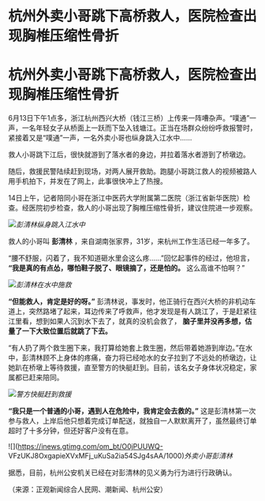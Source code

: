 # 杭州外卖小哥跳下高桥救人，医院检查出现胸椎压缩性骨折

# 杭州外卖小哥跳下高桥救人，医院检查出现胸椎压缩性骨折

6月13日下午1点多，浙江杭州西兴大桥（钱江三桥）上传来一阵嘈杂声。“噗通”一声，一名年轻女子从桥面上一跃而下坠入钱塘江。正当在场群众纷纷呼救报警时，紧接着又是“噗通”一声，一名外卖小哥也纵身跳入江水中……

救人小哥跳下江后，很快就游到了落水者的身边，并拉着落水者游到了桥墩边。

随后，救援民警陆续赶到现场，对两人展开救助。跑腿小哥跳江救人的视频被路人用手机拍下，并发在了网上，此事很快冲上了热搜。

14日上午，记者陪同小哥在浙江中医药大学附属第二医院（浙江省新华医院）检查。经医院初步检查，救人的小哥出现了胸椎压缩性骨折，建议住院进一步观察。

![](https://inews.gtimg.com/om_bt/OnVULCfUXWLqNHUNId5b_i3eC28VGQFAiz0dfAnQYFXC8AA/1000)_彭清林纵身跳入江水中_

救人的小哥叫 **彭清林** ，来自湖南张家界，31岁，来杭州工作生活已经一年多了。

“腰不舒服，闪着了，我不知道砸水里会这么疼……”回忆起事件的经过，他坦言， **“我是真的有点怂，哪怕鞋子脱了、眼镜摘了，还是怕的。** 这么高谁不怕啊？”

![](https://inews.gtimg.com/om_bt/OLB8fDZq9bItbzaUqSZt_LiEVmJkwRBT22mprhMFVSc50AA/1000)_彭清林在水中施救_

**“但能救人，肯定是好的呀。”**
彭清林说，事发时，他正骑行在西兴大桥的非机动车道上，突然路堵了起来，耳边传来了呼救声，他才发现是有人跳江了，于是赶紧往江里看，想到如果人沉到水下去了，就真的没机会救了，
**脑子里并没再多想，估量了一下大致位置后就跳了下去。**

“有人扔了两个救生圈下来，我打算给她套上救生圈，然后带着她游到岸边。”在水中，彭清林顾不上身体的疼痛，奋力将已经呛水的女子拉到了不远处的桥墩边，让她趴在桥墩上等待救援，直至警方的快艇赶到。目前，该名女子身体状况稳定，家属都已赶来陪同。

![](https://inews.gtimg.com/om_bt/OWPSt4WxN4riSG8bW7AICYj_OcfZotacYD6kYkjqCpToMAA/1000)_警方快艇赶到救援_

**“我只是一个普通的小哥，遇到人在危险中，我肯定会去救的。”**
这是彭清林第一次参与救人，上岸后他只想着完成订单配送，就独自一人默默离开了，虽然最终订单超时了十多分钟，但还好客户没有在意。

![](https://inews.gtimg.com/om_bt/O0jPUUWQ-
VFzUKJ8OxgapieXVxMFj_uKuSa2ia54SJg4sAA/1000)_外卖小哥彭清林_

据悉，目前，杭州公安机关已经在对彭清林的见义勇为行为进行行政确认。

（来源：正观新闻综合人民网、潮新闻、杭州公安）

